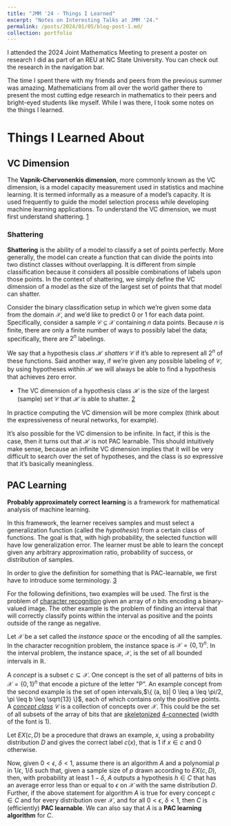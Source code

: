 ```yaml
---
title: "JMM '24 - Things I Learned"
excerpt: "Notes on Interesting Talks at JMM '24."
permalink: /posts/2024/01/05/blog-post-1.md/
collection: portfolio
---
```


I attended the 2024 Joint Mathematics Meeting to present a poster on research I did as part of an REU at NC State University. You can check out the research in the navigation bar.

The time I spent there with my friends and peers from the previous summer was amazing. Mathematicians from all over the world gather there to present the most cutting edge research in mathematics to their peers and bright-eyed students like myself. While I was there, I took some notes on the things I learned.

# Things I Learned About
## VC Dimension
The **Vapnik-Chervonenkis dimension**, more commonly known as the VC dimension, is a model capacity measurement used in statistics and machine learning. It is termed informally as a measure of a model’s capacity. It is used frequently to guide the model selection process while developing machine learning applications. To understand the VC dimension, we must first understand shattering. [1](https://www.educative.io/answers/what-is-the-vc-dimension) 
### Shattering
**Shattering** is the ability of a model to classify a set of points perfectly. More generally, the model can create a function that can divide the points into two distinct classes without overlapping. It is different from simple classification because it considers all possible combinations of labels upon those points. In the context of shattering, we simply define the VC dimension of a model as the size of the largest set of points that that model can shatter.

Consider the binary classification setup in which we’re given some data from the domain $\mathcal{X}$, and we’d like to predict $0$ or $1$ for each data point. Specifically, consider a sample $\mathcal{C}\subseteq \mathcal{X}$ containing $n$ data points. Because $n$ is finite, there are only a finite number of ways to possibly label the data; specifically, there are $2^n$ labelings.

We say that a hypothesis class $\mathcal{H}$ _shatters_ $\mathcal{C}$ if it’s able to represent all $2^n$ of these functions. Said another way, if we’re given any possible labeling of $\mathcal{C}$, by using hypotheses within $\mathcal{H}$ we will always be able to find a hypothesis that achieves zero error.

- The VC dimension of a hypothesis class $\mathcal{H}$ is the size of the largest (sample) set $\mathcal{C}$ that $\mathcal{H}$ is able to shatter. [2](https://andrewcharlesjones.github.io/journal/vc-dimension.html#:~:text=VC%20dimension%20is%20a%20measure,through%20a%20couple%20simple%20examples.) 

In practice computing the VC dimension will be more complex (think about the expressiveness of neural networks, for example).

It’s also possible for the VC dimension to be infinite. In fact, if this is the case, then it turns out that $\mathcal{H}$ is not PAC learnable. This should intuitively make sense, because an infinite VC dimension implies that it will be very difficult to search over the set of hypotheses, and the class is _so_ expressive that it’s basically meaningless.

## PAC Learning
**Probably approximately correct learning** is a framework for mathematical analysis of machine learning.

In this framework, the learner receives samples and must select a generalization function (called the *hypothesis*) from a certain class of functions. The goal is that, with high probability, the selected function will have low generalization error. The learner must be able to learn the concept given any arbitrary approximation ratio, probability of success, or distribution of samples.

In order to give the definition for something that is PAC-learnable, we first have to introduce some terminology. [3](https://en.wikipedia.org/wiki/Probably_approximately_correct_learning#cite_note-2)

For the following definitions, two examples will be used. The first is the problem of [character recognition](https://en.wikipedia.org/wiki/Character_recognition "Character recognition") given an array of $n$ bits encoding a binary-valued image. The other example is the problem of finding an interval that will correctly classify points within the interval as positive and the points outside of the range as negative.

Let $\mathcal{X}$ be a set called the _instance space_ or the encoding of all the samples. In the character recognition problem, the instance space is $\mathcal{X} = \{0, 1\}^n$. In the interval problem, the instance space, $\mathcal{X}$, is the set of all bounded intervals in $\mathbb{R}$.

A _concept_ is a subset $c\subseteq \mathcal{X}$. One concept is the set of all patterns of bits in $\mathcal{X} = \{0, 1\}^n$ that encode a picture of the letter "P". An example concept from the second example is the set of open intervals,$\{ (a, b)| 0 \leq a \leq \pi/2, \pi \leq b \leq \sqrt{13}  \}$, each of which contains only the positive points. A _[concept class](https://en.wikipedia.org/wiki/Concept_class "Concept class")_ $\mathcal{C}$ is a collection of concepts over $\mathcal{X}$. This could be the set of all subsets of the array of bits that are [skeletonized](https://en.wikipedia.org/wiki/Morphological_skeleton "Morphological skeleton") [4-connected](https://en.wikipedia.org/wiki/Pixel_connectivity#4-connected "Pixel connectivity") (width of the font is 1).

Let $EX(c, D)$ be a procedure that draws an example, $x$, using a probability distribution $D$ and gives the correct label $c(x)$, that is 1 if $x\in c$ and $0$ otherwise.

Now, given $0 < \epsilon$, $\delta < 1$, assume there is an algorithm $A$ and a polynomial $p$ in $1/\epsilon$, $1/\delta$ such that, given a sample size of $p$ drawn according to $EX(c, D)$, then, with probability at least $1-\delta$, $A$ outputs a hypothesis $h\in C$ that has an average error less than or equal to $\epsilon$ on $\mathcal{X}$ with the same distribution $D$. Further, if the above statement for algorithm $A$ is true for every concept $c\in C$ and for every distribution over $\mathcal{X}$, and for all $0< \epsilon$, $\delta < 1$, then $C$ is (efficiently) **PAC learnable**. We can also say that $A$ is a **PAC learning algorithm** for $C$.
